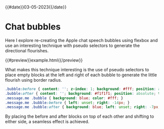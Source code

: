 {{#date}}03-05-2023{{/date}}
# Chat bubbles
Here I explore re-creating the Apple chat speech bubbles using flexbox and use an interesting technique with pseudo selectors to generate the directional flourishes.

{{#preview}}example.html{{/preview}}

What makes this technique interesting is the use of pseudo selectors to place empty blocks at the left and right of each bubble to generate the little flourish using border radius.

```css
.bubble:before { content: ''; z-index: 1; background: #fff; position: absolute; top: 10px; bottom: 0; left: -14px; width: 14px; border-bottom-right-radius: 14px; border-bottom-left-radius: 14px;}
.bubble:after { content: ''; background: #f1f1f1; position: absolute; top: 10px; bottom: 0; left: -7px; width: 14px; border-bottom-right-radius: 14px; border-bottom-left-radius: 14px;}
.message.me .bubble { background: blue; color: #fff; }
.message.me .bubble:before { left: unset; right: -14px; }
.message.me .bubble:after { background: blue; left: unset; right: -7px; }
```

By placing the before and after blocks on top of each other and shifting to either side, a seamless effect is achieved.
